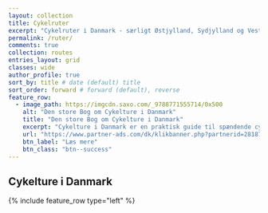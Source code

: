 ```yaml
---
layout: collection
title: Cykelruter
excerpt: "Cykelruter i Danmark - særligt Østjylland, Sydjylland og Vestjylland."
permalink: /ruter/
comments: true
collection: routes
entries_layout: grid
classes: wide
author_profile: true
sort_by: title # date (default) title
sort_order: forward # forward (default), reverse
feature_row:
  - image_path: https://imgcdn.saxo.com/_9788771555714/0x500
    alt: "Den store Bog om Cykelture i Danmark"
    title: "Den store Bog om Cykelture i Danmark"
    excerpt: "Cykelture i Danmark er en praktisk guide til spændende cykelture i hele landet. Bogen gennemgår de bedste cykelture, fordelt på alle landsdele og med beskrivelser af, hvad man ser undervejs. Der er både cykelture for hele familien og lidt mere udfordrende ture for cykelentusiasten."
    url: "https://www.partner-ads.com/dk/klikbanner.php?partnerid=28187&bannerid=43264&htmlurl=https://www.saxo.com/dk/den-store-bog-om-cykelture-i-danmark_helle-midtgaardjesper-poerksen_indbundet_9788771555714"
    btn_label: "Læs mere"
    btn_class: "btn--success"
---
```


## Cykelture i Danmark

{% include feature_row type="left" %}